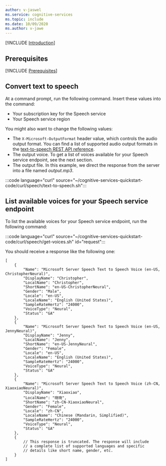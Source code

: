 ```yaml
---
author: v-jaswel
ms.service: cognitive-services
ms.topic: include
ms.date: 10/09/2020
ms.author: v-jawe
---
```


[!INCLUDE [Introduction](intro.md)]

## Prerequisites

[!INCLUDE [Prerequisites](../../common/azure-prerequisites.md)]

## Convert text to speech

At a command prompt, run the following command. Insert these values into the command:
- Your subscription key for the Speech service
- Your Speech service region

You might also want to change the following values:
- The `X-Microsoft-OutputFormat` header value, which controls the audio output format. You can find a list of supported audio output formats in the [text-to-speech REST API reference](../../../rest-text-to-speech.md#audio-outputs).
- The output voice. To get a list of voices available for your Speech service endpoint, see the next section.
- The output file. In this example, we direct the response from the server into a file named *output.mp3*.

:::code language="curl" source="~/cognitive-services-quickstart-code/curl/speech/text-to-speech.sh":::

## List available voices for your Speech service endpoint

To list the available voices for your Speech service endpoint, run the following command:

:::code language="curl" source="~/cognitive-services-quickstart-code/curl/speech/get-voices.sh" id="request":::

You should receive a response like the following one:

```http
[
    {
        "Name": "Microsoft Server Speech Text to Speech Voice (en-US, ChristopherNeural)",
        "DisplayName": "Christopher",
        "LocalName": "Christopher",
        "ShortName": "en-US-ChristopherNeural",
        "Gender": "Male",
        "Locale": "en-US",
        "LocaleName": "English (United States)",
        "SampleRateHertz": "24000",
        "VoiceType": "Neural",
        "Status": "GA"
    },
    {
        "Name": "Microsoft Server Speech Text to Speech Voice (en-US, JennyNeural)",
        "DisplayName": "Jenny",
        "LocalName": "Jenny",
        "ShortName": "en-US-JennyNeural",
        "Gender": "Female",
        "Locale": "en-US",
        "LocaleName": "English (United States)",
        "SampleRateHertz": "24000",
        "VoiceType": "Neural",
        "Status": "GA"
    },
    {
        "Name": "Microsoft Server Speech Text to Speech Voice (zh-CN, XiaoxiaoNeural)",
        "DisplayName": "Xiaoxiao",
        "LocalName": "晓晓",
        "ShortName": "zh-CN-XiaoxiaoNeural",
        "Gender": "Female",
        "Locale": "zh-CN",
        "LocaleName": "Chinese (Mandarin, Simplified)",
        "SampleRateHertz": "24000",
        "VoiceType": "Neural",
        "Status": "GA"
    },
    {
        // This response is truncated. The response will include 
        // a complete list of supported languages and specific 
        // details like short name, gender, etc. 
    }
]
```
